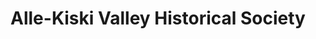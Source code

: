 ---
layout: repo
title: "Alle-Kiski Valley Historical Society"
id: 14967
permalink: repos/14967/
---